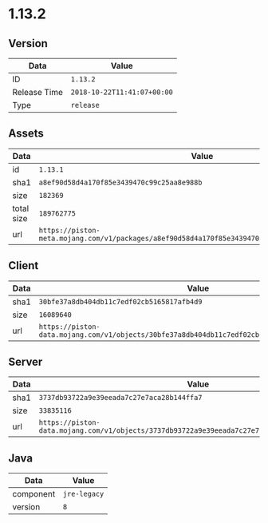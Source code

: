 # 1.13.2

## Version

|**Data**        | **Value**                 |
|----------------|-------------------------|
| ID   | ```1.13.2```   |
| Release Time   | ```2018-10-22T11:41:07+00:00```   |
| Type   | ```release```   |

## Assets

|**Data**        | **Value**                 |
|----------------|-------------------------|
| id   | ```1.13.1```   |
| sha1   | ```a8ef90d58d4a170f85e3439470c99c25aa8e988b```   |
| size   | ```182369```   |
| total size  | ```189762775```  |
| url       | ```https://piston-meta.mojang.com/v1/packages/a8ef90d58d4a170f85e3439470c99c25aa8e988b/1.13.1.json``` |

## Client

|**Data**        | **Value**                 |
|----------------|-------------------------|
| sha1   | ```30bfe37a8db404db11c7edf02cb5165817afb4d9```   |
| size   | ```16089640```   |
| url       | ```https://piston-data.mojang.com/v1/objects/30bfe37a8db404db11c7edf02cb5165817afb4d9/client.jar``` |

## Server

|**Data**        | **Value**                 |
|----------------|-------------------------|
| sha1   | ```3737db93722a9e39eeada7c27e7aca28b144ffa7```   |
| size   | ```33835116```   |
| url       | ```https://piston-data.mojang.com/v1/objects/3737db93722a9e39eeada7c27e7aca28b144ffa7/server.jar``` |

## Java

|**Data**        | **Value**                 |
|----------------|-------------------------|
| component   | ```jre-legacy```   |
| version   | ```8```   |
